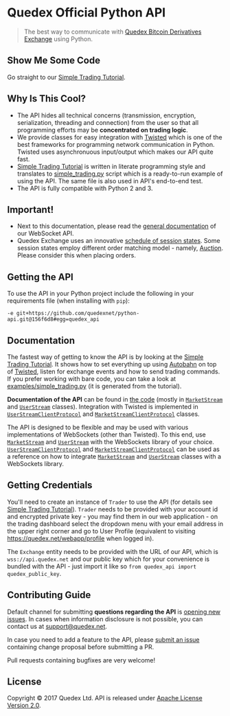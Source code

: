 # Quedex Official Python API

> The best way to communicate with [Quedex Bitcoin Derivatives Exchange](https://quedex.net)
using Python.

## Show Me Some Code

Go straight to our [Simple Trading Tutorial][simple_trading.py.md].

## Why Is This Cool?

 * The API hides all technical concerns (transmission, encryption, serialization,
   threading and connection) from the user so that all programming efforts may be
   **concentrated on trading logic**.
 * We provide classes for easy integration with [Twisted][twisted] which is one of the best
   frameworks for programming network communication in Python. Twisted uses asynchronuous
   input/output which makes our API quite fast.
 * [Simple Trading Tutorial][simple_trading.py.md] is written in literate programming style
   and translates to [simple_trading.py][simple_trading.py] script which is a&nbsp;ready-to-run
   example of using the API. The same file is also used in API's end-to-end test.
 * The API is fully compatible with Python 2 and 3.

## Important!

* Next to this documentation, please read the [general documentation](https://quedex.net/doc/api) 
  of our WebSocket API.
* Quedex Exchange uses an innovative [schedule of session states][faq-session-schedule]. Some
  session states employ different order matching model - namely, [Auction][faq-what-is-auction].
  Please consider this when placing orders.

## Getting the API

To use the API in your Python project include the following in your requirements file
(when installing with `pip`):

```
-e git+https://github.com/quedexnet/python-api.git@156f6d8#egg=quedex_api
```

## Documentation

The fastest way of getting to know the API is by looking at the
[Simple Trading Tutorial][simple_trading.py.md]. It shows how to set everything up using
[Autobahn][autobahn] on top of [Twisted][twisted], listen for exchange events
and how to send trading commands.
If you prefer working with bare code, you can take a look at
[examples/simple_trading.py][simple_trading.py] (it is generated from the tutorial).

**Documentation of the API** can be found in [the code][code] (mostly in
[`MarketStream`][market_stream.py] and [`UserStream`][user_stream.py] classes).
Integration with Twisted is implemented in [`UserStreamClientProtocol`][user_stream_client.py]
and [`MarketStreamClientProtocol`][market_stream_client.py] classes.

The API is designed to be flexible and may be used with various implementations of WebSockets
(other than Twisted). To&nbsp;this end, use [`MarketStream`][market_stream.py] and
[`UserStream`][user_stream.py] with the WebSockets library of your choice.
[`UserStreamClientProtocol`][user_stream_client.py] and [`MarketStreamClientProtocol`][
market_stream_client.py] can be used as a reference on how to integrate [`MarketStream`][
market_stream.py] and [`UserStream`][user_stream.py] classes with a WebSockets library.

## Getting Credentials

You'll need to create an instance of `Trader` to use the API (for details see 
[Simple Trading Tutorial][simple_trading.py.md]). `Trader` needs to be provided with your account id
and encrypted private key - you may find them in our web  application - on the trading dashboard 
select the dropdown menu with your email address in the upper right corner and go to User Profile 
(equivalent to visiting https://quedex.net/webapp/profile when logged in).

The `Exchange` entity needs to be provided with the URL of our API, which is `wss://api.quedex.net`
and our public key which for your convenience is bundled with the API - just import it like so
`from quedex_api import quedex_public_key`.

## Contributing Guide

Default channel for submitting **questions regarding the API** is [opening new issues][new-issue].
In cases when information disclosure is&nbsp;not possible, you can contact us at support@quedex.net.

In case you need to add a feature to the API, please [submit an issue][new-issue]
containing change proposal before submitting a PR.

Pull requests containing bugfixes are very welcome!

## License

Copyright &copy; 2017 Quedex Ltd. API is released under [Apache License Version 2.0](LICENSE).

[autobahn]: https://github.com/crossbario/autobahn-python
[twisted]: https://www.twistedmatrix.com/
[simple_trading.py.md]: docs/tutorials/simple_trading.py.md
[simple_trading.py]: examples/simple_trading.py
[code]: quedex_api
[user_stream.py]: quedex_api/user_stream.py
[market_stream.py]: quedex_api/market_stream.py
[user_stream_client.py]: quedex_api/user_stream.py
[market_stream_client.py]: quedex_api/market_stream.py
[inverse-notation-docs]: https://quedex.net/doc/inverse_notation
[faq-session-schedule]: https://quedex.net/faq#session_schedule
[faq-what-is-auction]: https://quedex.net/faq#what_is_auction
[new-issue]: https://github.com/quedexnet/python-api/issues/new

